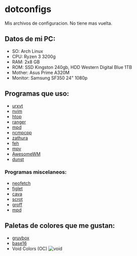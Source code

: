# dotconfigs

Mis archivos de configuracion. No tiene mas vuelta.

## Datos de mi PC:
* SO: Arch Linux
* CPU: Ryzen 3 3200g
* RAM: 2x8 GB
* ROM: SSD Kingston 240gb, HDD Western Digital Blue 1TB
* Mother: Asus Prime A320M
* Monitor: Samsung SF350 24" 1080p

## Programas que uso:

* [urxvt](https://github.com/neovim/neovim)
* [nvim](https://github.com/neovim/neovim)
* [htop](https://github.com/hishamhm/htop)
* [ranger](https://github.com/ranger/ranger)
* [mpd](https://github.com/neovim/neovim)
* [ncmpcpp](https://github.com/ncmpcpp/ncmpcpp)
* [zathura](https://pwmt.org/projects/zathura/)
* [feh](https://feh.finalrewind.org/)
* [mpv](https://mpv.io/)
* [AwesomeWM](https://awesomewm.org/)
* [dunst](https://dunst-project.org/)

### Programas miscelaneos:

* [neofetch](https://github.com/dylanaraps/neofetch)
* [figlet](http://www.figlet.org/)
* [cava](https://github.com/karlstav/cava)
* [scrot](https://github.com/resurrecting-open-source-projects/scrot)
* [groff](https://www.gnu.org/software/groff/)
* [mpd](https://github.com/neovim/neovim)

## Paletas de colores que me gustan:

* [gruvbox](https://github.com/morhetz/gruvbox)
* [base16](https://github.com/morhetz/gruvbox)
* Void Colors (OC)
![void](voidcolors.jpg)
